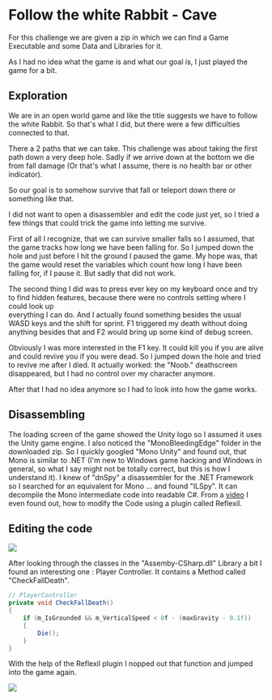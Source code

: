 # Follow the white Rabbit - Cave

For this challenge we are given a zip in which we can find a Game Executable and some Data and Libraries for it.

As I had no idea what the game is and what our goal is, I just played the game for a bit.
## Exploration

We are in an open world game and like the title suggests we have to follow the white Rabbit. So that's what I did, but there were a few difficulties connected to that.

There a 2 paths that we can take. This challenge was about taking the first path down a very deep hole. Sadly if we arrive down at the bottom we die from fall damage (Or that's what I assume, there is no health bar or other indicator).  

So our goal is to somehow survive that fall or teleport down there or something like that.

I did not want to open a disassembler and edit the code just yet, so I tried a few things that could trick the game into letting me survive.

First of all I recognize, that we can survive smaller falls so I assumed, that the game tracks how long we have been falling for.
So I jumped down the hole and just before I hit the ground I paused the game. My hope was, that the game would reset the variables which count how long I have been falling for, if I pause it. But sadly that did not work.

The second thing I did was to press ever key on my keyboard once and try to find hidden features, because there were no controls setting where I could look up  
everything I can do. And I actually found something besides the usual WASD keys and the shift for sprint. F1 triggered my death without doing anything besides that and F2 would bring up some kind of debug screen.

Obviously I was more interested in the F1 key. It could kill you if you are alive and could revive you if you were dead. So I jumped down the hole and tried to revive me after I died. It actually worked: the "Noob." deathscreen disappeared, but I had no control over my character anymore.

After that I had no idea anymore so I had to look into how the game works.
## Disassembling

The loading screen of the game showed the Unity logo so I assumed it uses the Unity game engine. I also noticed the "MonoBleedingEdge" folder in the downloaded zip. So I quickly googled "Mono Unity" and found out, that Mono is similar to .NET (I'm new to Windows game hacking and Windows in general, so what I say might not be totally correct, but this is how I understand it). I knew of "dnSpy" a disassembler for the .NET Framework so I searched for an equivalent for Mono ... and found "ILSpy". It can decompile the Mono intermediate code into readable C#. From a [video](https://www.youtube.com/watch?v=r7tywn0QMqo) I even found out, how to modify the Code using a plugin called Reflexil.

## Editing the code

![](https://github.com/Nayos1337/cscg/raw/master/img1.png)

After looking through the classes in the "Assemby-CSharp.dll" Library a bit I found an interesting one : Player Controller.
It contains a Method called "CheckFallDeath".
```csharp
// PlayerController
private void CheckFallDeath()
{
	if (m_IsGrounded && m_VerticalSpeed < 0f - (maxGravity - 0.1f))
	{
		Die();
	}
}
```
With the help of the Reflexil plugin I nopped out that function and jumped into the game again.

![](https://github.com/Nayos1337/cscg/raw/master/img2.png)
